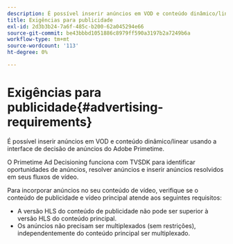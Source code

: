 ```yaml
---
description: É possível inserir anúncios em VOD e conteúdo dinâmico/linear usando a interface de decisão de anúncios do Adobe Primetime.
title: Exigências para publicidade
exl-id: 2d3b3b24-7a6f-485c-b200-62a045294e66
source-git-commit: be43bbbd1051886c8979ff590a3197b2a7249b6a
workflow-type: tm+mt
source-wordcount: '113'
ht-degree: 0%

---
```


# Exigências para publicidade{#advertising-requirements}

É possível inserir anúncios em VOD e conteúdo dinâmico/linear usando a interface de decisão de anúncios do Adobe Primetime.

O Primetime Ad Decisioning funciona com TVSDK para identificar oportunidades de anúncios, resolver anúncios e inserir anúncios resolvidos em seus fluxos de vídeo.

Para incorporar anúncios no seu conteúdo de vídeo, verifique se o conteúdo de publicidade e vídeo principal atende aos seguintes requisitos:

* A versão HLS do conteúdo de publicidade não pode ser superior à versão HLS do conteúdo principal.
* Os anúncios não precisam ser multiplexados (sem restrições), independentemente do conteúdo principal ser multiplexado.
